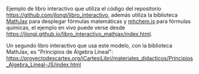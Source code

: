 Ejemplo de libro interactivo que utiliza el código del repositorio
https://github.com/jlongi/libro_interactivo, además utiliza la biblioteca [MathJax](https://www.mathjax.org/) para desplegar fórmulas matemáticas y [mhchem.js](https://mhchem.github.io/MathJax-mhchem/) para fórmulas químicas, el ejemplo en vivo puede verse desde https://jlongi.github.io/libro_interactivo_mathjax/index.html.

Un segundo libro interactivo que usa este modelo, con la biblioteca MathJax, es "Principios de Álgebra Lineal": 
https://proyectodescartes.org/iCartesiLibri/materiales_didacticos/Principios_Algebra_Lineal-JS/index.html
